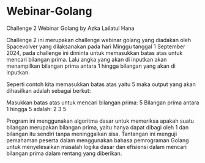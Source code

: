 # Webinar-Golang
Challenge 2 Webinar Golang by Azka Lailatul Hana

Challenge 2 ini merupakan challenge webinar golang yang diadakan oleh Spacevolver yang dilaksanakan pada hari Minggu tanggal 1 September 2024, pada challenge ini diminta untuk memasukkan batas atas untuk mencari bilangan prima. Lalu angka yang akan di inputkan akan menampilkan bilangan prima antara 1 hingga bilangan yang akan di inputkan. 

Seperti contoh kita memasukkan batas atas yaitu 5 maka output yang akan dihasilkan adalah sebagai berkut:

Masukkan batas atas untuk mencari bilangan prima: 5
Bilangan prima antara 1 hingga 5 adalah:
2
3
5

Program ini menggunakan algoritma dasar untuk memeriksa apakah suatu bilangan merupakan bilangan prima, yaitu hanya dapat dibagi oleh 1 dan bilangan itu sendiri tanpa meninggalkan sisa. Tantangan ini menguji pemahaman peserta dalam menggunakan bahasa pemrograman Golang untuk menyelesaikan masalah logika dasar dan efisiensi dalam mencari bilangan prima dalam rentang yang diberikan.

